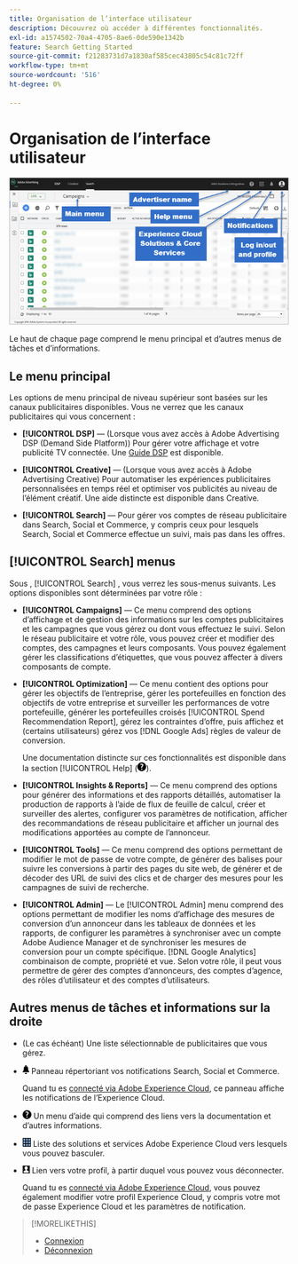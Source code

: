 ```yaml
---
title: Organisation de l’interface utilisateur
description: Découvrez où accéder à différentes fonctionnalités.
exl-id: a1574502-70a4-4705-8ae6-0de590e1342b
feature: Search Getting Started
source-git-commit: f21283731d7a1830af585cec43805c54c81c72ff
workflow-type: tm+mt
source-wordcount: '516'
ht-degree: 0%

---
```


# Organisation de l’interface utilisateur

![Interface utilisateur](/help/search-social-commerce/assets/ui.png "Interface utilisateur")

Le haut de chaque page comprend le menu principal et d’autres menus de tâches et d’informations.

## Le menu principal

Les options de menu principal de niveau supérieur sont basées sur les canaux publicitaires disponibles. Vous ne verrez que les canaux publicitaires qui vous concernent :

* **[!UICONTROL DSP]** — (Lorsque vous avez accès à Adobe Advertising DSP (Demand Side Platform)) Pour gérer votre affichage et votre publicité TV connectée. Une [Guide DSP](https://experienceleague.adobe.com/docs/advertising/dsp/home.html) est disponible.

* **[!UICONTROL Creative]** — (Lorsque vous avez accès à Adobe Advertising Creative) Pour automatiser les expériences publicitaires personnalisées en temps réel et optimiser vos publicités au niveau de l’élément créatif. Une aide distincte est disponible dans Creative.

* **[!UICONTROL Search]** — Pour gérer vos comptes de réseau publicitaire dans Search, Social et Commerce, y compris ceux pour lesquels Search, Social et Commerce effectue un suivi, mais pas dans les offres.

## [!UICONTROL Search] menus

Sous , [!UICONTROL Search] , vous verrez les sous-menus suivants. Les options disponibles sont déterminées par votre rôle :

* **[!UICONTROL Campaigns]** — Ce menu comprend des options d’affichage et de gestion des informations sur les comptes publicitaires et les campagnes que vous gérez ou dont vous effectuez le suivi. Selon le réseau publicitaire et votre rôle, vous pouvez créer et modifier des comptes, des campagnes et leurs composants. Vous pouvez également gérer les classifications d’étiquettes, que vous pouvez affecter à divers composants de compte.

* **[!UICONTROL Optimization]** — Ce menu contient des options pour gérer les objectifs de l’entreprise, gérer les portefeuilles en fonction des objectifs de votre entreprise et surveiller les performances de votre portefeuille, générer les portefeuilles croisés [!UICONTROL Spend Recommendation Report], gérez les contraintes d’offre, puis affichez et (certains utilisateurs) gérez vos [!DNL Google Ads] règles de valeur de conversion.

  Une documentation distincte sur ces fonctionnalités est disponible dans la section [!UICONTROL Help] (![Menu Aide](/help/search-social-commerce/assets/help-main-menu.png "Menu Aide")).

* **[!UICONTROL Insights & Reports]** — Ce menu comprend des options pour générer des informations et des rapports détaillés, automatiser la production de rapports à l’aide de flux de feuille de calcul, créer et surveiller des alertes, configurer vos paramètres de notification, afficher des recommandations de réseau publicitaire et afficher un journal des modifications apportées au compte de l’annonceur.

* **[!UICONTROL Tools]** — Ce menu comprend des options permettant de modifier le mot de passe de votre compte, de générer des balises pour suivre les conversions à partir des pages du site web, de générer et de décoder des URL de suivi des clics et de charger des mesures pour les campagnes de suivi de recherche.

* **[!UICONTROL Admin]** — Le [!UICONTROL Admin] menu comprend des options permettant de modifier les noms d’affichage des mesures de conversion d’un annonceur dans les tableaux de données et les rapports, de configurer les paramètres à synchroniser avec un compte Adobe Audience Manager et de synchroniser les mesures de conversion pour un compte spécifique. [!DNL Google Analytics] combinaison de compte, propriété et vue. Selon votre rôle, il peut vous permettre de gérer des comptes d’annonceurs, des comptes d’agence, des rôles d’utilisateur et des comptes d’utilisateurs.

## Autres menus de tâches et informations sur la droite

* (Le cas échéant) Une liste sélectionnable de publicitaires que vous gérez.

* ![Notifications d’alertes](/help/search-social-commerce/assets/notifications-panel.png "Notifications d’alertes") Panneau répertoriant vos notifications Search, Social et Commerce.

  Quand tu es [connecté via Adobe Experience Cloud](log-in.md), ce panneau affiche les notifications de l’Experience Cloud.

* ![Menu Aide](/help/search-social-commerce/assets/help-main-menu.png "Menu Aide") Un menu d’aide qui comprend des liens vers la documentation et d’autres informations.

* ![Sélecteur de solution](/help/search-social-commerce/assets/menu-icon.png "Sélecteur de solution") Liste des solutions et services Adobe Experience Cloud vers lesquels vous pouvez basculer.

* ![Profil utilisateur](/help/search-social-commerce/assets/user-profile.png "Profil utilisateur") Lien vers votre profil, à partir duquel vous pouvez vous déconnecter.

  Quand tu es [connecté via Adobe Experience Cloud](log-in.md), vous pouvez également modifier votre profil Experience Cloud, y compris votre mot de passe Experience Cloud et les paramètres de notification.

>[!MORELIKETHIS]
>
>* [Connexion](log-in.md)
>* [Déconnexion](log-out.md)
